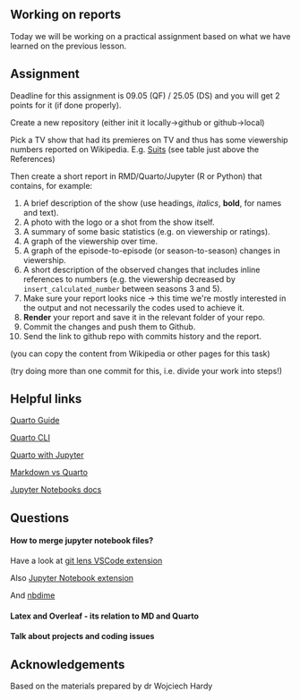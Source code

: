 
## Working on reports

Today we will be working on a practical assignment based on what we have learned on the previous lesson.

## Assignment 

Deadline for this assignment is 09.05 (QF) / 25.05 (DS) and you will get 2 points for it (if done properly).

Create a new repository (either init it locally->github or github->local)

Pick a TV show that had its premieres on TV and thus has some viewership numbers reported on Wikipedia. E.g. [Suits](https://en.wikipedia.org/wiki/List_of_Suits_episodes) (see table just above the References)

Then create a short report in RMD/Quarto/Jupyter (R or Python) that contains, for example:

1.   A brief description of the show (use headings, *italics*, **bold**, for names and text).
2.  A photo with the logo or a shot from the show itself.
3.  A summary of some basic statistics (e.g. on viewership or ratings).
4.  A graph of the viewership over time.
5.  A graph of the episode-to-episode (or season-to-season) changes in viewership.
6.  A short description of the observed changes that includes inline references to numbers (e.g. the viewership decreased by `insert_calculated_number` between seasons 3 and 5).
7.  Make sure your report looks nice -\> this time we're mostly interested in the output and not necessarily the codes used to achieve it.
8.  **Render** your report and save it in the relevant folder of your repo.
9.  Commit the changes and push them to Github.
10.  Send the link to github repo with commits history and the report.

(you can copy the content from Wikipedia or other pages for this task)

(try doing more than one commit for this, i.e. divide your work into steps!)



## Helpful links

[Quarto Guide](https://quarto.org/docs/guide/)

[Quarto CLI](https://quarto.org/docs/get-started/)

[Quarto with Jupyter](https://quarto.org/docs/get-started/hello/jupyter.html)

[Markdown vs Quarto](https://quarto.org/docs/faq/rmarkdown.html)

[Jupyter Notebooks docs](https://docs.jupyter.org/en/latest/)


## Questions

#### How to merge jupyter notebook files?

Have a look at [git lens VSCode extension](https://www.gitkraken.com/gitlens) 

Also [Jupyter Notebook extension](https://marketplace.visualstudio.com/items?itemName=ms-toolsai.jupyter) 

And [nbdime](https://github.com/jupyter/nbdime)

#### Latex and Overleaf - its relation to MD and Quarto

#### Talk about projects and coding issues


## Acknowledgements
Based on the materials prepared by dr Wojciech Hardy
